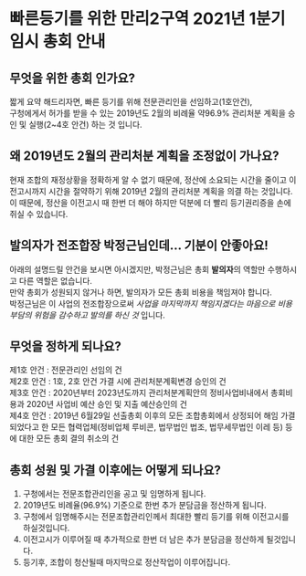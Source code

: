 # 빠른등기를 위한 만리2구역 2021년 1분기 임시 총회 안내

## 무엇을 위한 총회 인가요?
짧게 요약 해드리자면, 빠른 등기를 위해 전문관리인을 선임하고(1호안건),  
구청에게서 허가를 받을 수 있는 2019년도 2월의 비례율 약96.9% 관리처분 계획을 승인 및 실행(2~4호 안건) 하는 것 입니다.  

## 왜 2019년도 2월의 관리처분 계획을 조정없이 가나요?
현재 조합의 재정상황을 정확하게 알 수 없기 때문에, 정산에 소요되는 시간을 줄이고 이전고시까지 시간을 절약하기 위해 2019년 2월의 관리처분 계획을 의결 하는 것입니다. 이 때문에, 정산을 이전고시 때 한번 더 해야 하지만 덕분에 더 빨리 등기권리증을 손에 쥐실 수 있습니다.

## 발의자가 전조합장 박정근님인데... 기분이 안좋아요!
아래의 설명드릴 안건을 보시면 아시겠지만, 박정근님은 총회 **발의자**의 역할만 수행하시고 다른 역할은 없습니다.    
만약 총회가 성원되지 않거나 하면, 발의자가 모든 총회 비용을 책임져야 합니다.  
박정근님은 이 사업의 전조합장으로써 *사업을 마지막까지 책임지겠다는 마음으로 비용부담의 위험을 감수하고 발의를 하신 것* 입니다.  

## 무엇을 정하게 되나요?
제1호 안건 : 전문관리인 선임의 건  
제2호 안건 : 1호, 2호 안건 가결 시에 관리처분계획변경 승인의 건  
제3호 안건 : 2020년부터 2023년도까지 관리처분계획안의 정비사업비내에서 총회비용과 2020년 사업비 예산 승인 및 지출 예산승인의 건  
제4호 안건 : 2019년 6월29일 선출총회 이후의 모든 조합총회에서 상정되어 해임 가결되었다고 한 모든 협력업체(정비업체 루비콘, 법무법인 법조, 법무세무법인 이레 등) 등에 대한 모든 총회 결의 취소의 건  

## 총회 성원 및 가결 이후에는 어떻게 되나요?
1. 구청에서는 전문조합관리인을 공고 및 임명하게 됩니다.  
2. 2019년도 비례율(96.9%) 기준으로 한번 추가 분담금을 정산하게 됩니다.
3. 구청에서 임명해주시는 전문조합관리인께서 최대한 빨리 등기를 위해 이전고시를 하실것입니다.
4. 이전고시가 이루어질 때 추가적으로 한번 더 남은 추가 분담금을 정산하게 될것입니다.
5. 등기후, 조합이 청산될때 마지막으로 정산작업이 이루어집니다.
